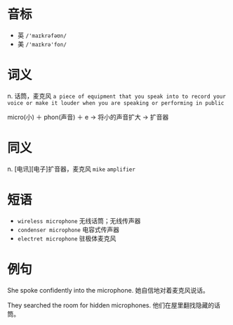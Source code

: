 # 音标

- 英 `/'maɪkrəfəʊn/`
- 美 `/'maɪkrə'fon/`

# 词义

n. 话筒，麦克风
`a piece of equipment that you speak into to record your voice or make it louder when you are speaking or performing in public`



micro(小) ＋ phon(声音) ＋ e → 将小的声音扩大 → 扩音器

# 同义

n. [电讯][电子]扩音器，麦克风
`mike` `amplifier`

# 短语

- `wireless microphone` 无线话筒；无线传声器
- `condenser microphone` 电容式传声器
- `electret microphone` 驻极体麦克风

# 例句

She spoke confidently into the microphone.
她自信地对着麦克风说话。

They searched the room for hidden microphones.
他们在屋里翻找隐藏的话筒。


